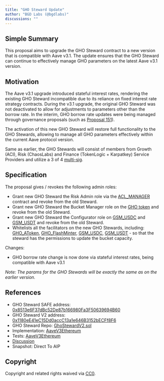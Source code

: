```yaml
---
title: "GHO Steward Update"
author: "BGD Labs (@bgdlabs)"
discussions: ""
---
```


## Simple Summary

This proposal aims to upgrade the GHO Steward contract to a new version that is compatible with Aave v3.1. The update ensures that the GHO Steward can continue to effectively manage GHO parameters on the latest Aave v3.1 version.

## Motivation

The Aave v3.1 upgrade introduced stateful interest rates, rendering the existing GHO Steward incompatible due to its reliance on fixed interest rate strategy contracts. During the v3.1 upgrade, the original GHO Steward was not deactivated to allow for adjustments to parameters other than the borrow rate. In the interim, GHO borrow rate updates were being managed through governance proposals (such as [Proposal 151](https://vote.onaave.com/proposal/?proposalId=151)).

The activation of this new GHO Steward will restore full functionality to the GHO Stewards, allowing to manage all GHO parameters effectively within the current Aave protocol version.

Same as earlier, the GHO Stewards will consist of members from Growth (ACI), Risk (ChaosLabs) and Finance (TokenLogic + Karpatkey) Service Providers and utilize a 3 of 4 [multi-sig](https://etherscan.io/address/0x8513e6F37dBc52De87b166980Fa3F50639694B60).

## Specification

The proposal gives / revokes the following admin roles:

- Grant new GHO Steward the Risk Admin role via the [ACL_MANAGER](https://etherscan.io/address/0xc2aaCf6553D20d1e9d78E365AAba8032af9c85b0) contract and revoke from the old Steward.
- Grant new GHO Steward the Bucket Manager role on the [GHO token](https://etherscan.io/address/0x40D16FC0246aD3160Ccc09B8D0D3A2cD28aE6C2f) and revoke from the old Steward.
- Grant new GHO Steward the Configurator role on [GSM_USDC](https://etherscan.io/address/0x0d8eFfC11dF3F229AA1EA0509BC9DFa632A13578) and [GSM_USDT](https://etherscan.io/address/0x686F8D21520f4ecEc7ba577be08354F4d1EB8262) and revoke from the old Steward.
- Whitelists all the facilitators on the new GHO Stewards, including: [GHO_AToken](https://etherscan.io/address/0x00907f9921424583e7ffBfEdf84F92B7B2Be4977), [GHO_FlashMinter](https://etherscan.io/address/0xb639D208Bcf0589D54FaC24E655C79EC529762B8), [GSM_USDC](https://etherscan.io/address/0x0d8eFfC11dF3F229AA1EA0509BC9DFa632A13578), [GSM_USDT](https://etherscan.io/address/0x686F8D21520f4ecEc7ba577be08354F4d1EB8262) - so that the steward has the permissions to update the bucket capacity.

Changes:

- GHO borrow rate change is now done via stateful interest rates, being compatible with Aave v3.1

_Note: The params for the GHO Stewards will be exactly the same as on the earlier version._

## References

- GHO Steward SAFE address: [0x8513e6F37dBc52De87b166980Fa3F50639694B60](https://etherscan.io/address/0x8513e6F37dBc52De87b166980Fa3F50639694B60)
- GHO Steward V2 address: [0x1180eE41eC15Dd0accC13a1e646B3152bECFf8F6](https://etherscan.io/address/0x1180ee41ec15dd0accc13a1e646b3152becff8f6)
- GHO Steward Repo: [GhoStewardV2.sol](TODO-ADD-AFTER-PR-MERGE)
- Implementation: [AaveV3Ethereum](https://github.com/bgd-labs/aave-proposals-v3/blob/main/src/20240826_AaveV3Ethereum_GHOStewardUpdate/AaveV3Ethereum_GHOStewardUpdate_20240826.sol)
- Tests: [AaveV3Ethereum](https://github.com/bgd-labs/aave-proposals-v3/blob/main/src/20240826_AaveV3Ethereum_GHOStewardUpdate/AaveV3Ethereum_GHOStewardUpdate_20240826.t.sol)
- [Discussion](TODO)
- Snapshot: Direct To AIP

## Copyright

Copyright and related rights waived via [CC0](https://creativecommons.org/publicdomain/zero/1.0/).
